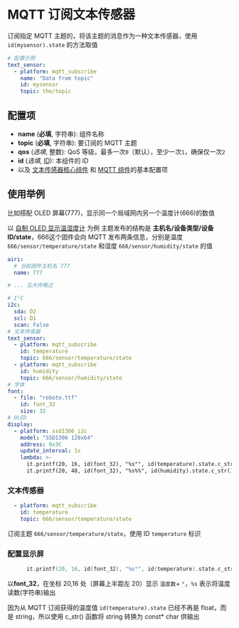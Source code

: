 # MQTT 订阅文本传感器

订阅指定 MQTT 主题的，将该主题的消息作为一种文本传感器，使用 `id(mysensor).state` 的方法取值


```yaml
# 配置示例
text_sensor:
  - platform: mqtt_subscribe
    name: "Data from topic"
    id: mysensor
    topic: the/topic
```

## **配置项**

- **name** (**必填**, 字符串): 组件名称
- **topic** (**必填**, 字符串): 要订阅的 MQTT 主题
- **qos** (*选填*, 整数): QoS 等级，最多一次`0`（默认），至少一次`1`，确保仅一次`2`
- **id** (*选填*, [ID](esphome/guides/configuration-types#id)): 本组件的 ID
- 以及 [文本传感器核心组件](esphome/components/text_sensor/) 和 [MQTT 组件](esphome/components/mqtt#MQTT-组件基本配置项)的基本配置项




## 使用举例


比如搭配 OLED 屏幕(777)，显示同一个局域网内另一个温度计(666)的数值


以 [自制 OLED 显示温湿度计](diy/nodemcu/lego#进阶使用1) 为例
主题发布的结构是 **主机名/设备类型/设备ID/state**，666这个固件会向 MQTT 发布两条信息，分别是温度 `666/sensor/temperature/state` 和湿度 `666/sensor/humidity/state` 的值

```yaml
airi:
  # 当前固件主机名 777
  name: 777

# ... 五大件略过

# I²C
i2c:
  sda: D2
  scl: D1
  scan: False
# 文本传感器
text_sensor:
  - platform: mqtt_subscribe
    id: temperature
    topic: 666/sensor/temperature/state
  - platform: mqtt_subscribe
    id: humidity
    topic: 666/sensor/humidity/state
# 字体
font:
  - file: "roboto.ttf"
    id: font_32
    size: 32
# OLED
display:
  - platform: ssd1306_i2c
    model: "SSD1306 128x64"
    address: 0x3C
    update_interval: 1s
    lambda: >-
      it.printf(20, 16, id(font_32), "%s°", id(temperature).state.c_str());
      it.printf(20, 48, id(font_32), "%s%%", id(humidity).state.c_str());
```


### 文本传感器



```yaml
  - platform: mqtt_subscribe
    id: temperature
    topic: 666/sensor/temperature/state
```


订阅主题 `666/sensor/temperature/state`，使用 ID `temperature` 标识


### 配置显示屏
```c++
      it.printf(20, 16, id(font_32), "%s°", id(temperature).state.c_str());

```
以**font_32**，在坐标 20,16 处（屏幕上半距左 20）显示 ``温度数``+ ``°``，`%s` 表示将温度读数(字符串)输出

因为从 MQTT 订阅获得的温度值 `id(temperature).state` 已经不再是 float，而是 string，所以使用 c_str() 函数将 string 转换为 const* char 供输出



